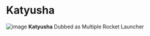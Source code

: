 # Katyusha
![image](https://github.com/anarchounidos/Katyusha/assets/94430800/2cd25fdc-c52f-4d7e-ab2b-e8269d1a1e0e)
**Katyusha** Dubbed as Multiple Rocket Launcher
